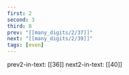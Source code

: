 ```yaml
---
first: 2
second: 3
third: 8
prev: "[[many_digits/2/37]]"
next: "[[many_digits/2/39]]"
tags: [even]
---
```

prev2-in-text: [[36]]
next2-in-text: [[40]]
